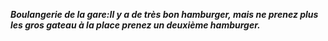 ***Boulangerie de la gare:Il y a de très bon hamburger, mais ne prenez plus les gros gateau à la place prenez un deuxième hamburger.***